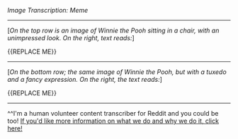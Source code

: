 *Image Transcription: Meme*

---

[*On the top row is an image of Winnie the Pooh sitting in a chair, with an unimpressed look. On the right, text reads:*]

{{REPLACE ME}}

---

[*On the bottom row; the same image of Winnie the Pooh, but with a tuxedo and a fancy expression. On the right, the text reads:*]

{{REPLACE ME}}

---

^^I'm&#32;a&#32;human&#32;volunteer&#32;content&#32;transcriber&#32;for&#32;Reddit&#32;and&#32;you&#32;could&#32;be&#32;too!&#32;[If&#32;you'd&#32;like&#32;more&#32;information&#32;on&#32;what&#32;we&#32;do&#32;and&#32;why&#32;we&#32;do&#32;it,&#32;click&#32;here!](https://www.reddit.com/r/TranscribersOfReddit/wiki/index)
